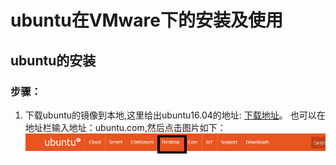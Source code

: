 # ubuntu在VMware下的安装及使用
## ubuntu的安装
### 步骤：
1. 下载ubuntu的镜像到本地,这里给出ubuntu16.04的地址: [下载地址](https://www.ubuntu.com/download/desktop/thank-you?country=CN&version=16.04.2&architecture=amd64)。
也可以在地址栏输入地址：ubuntu.com,然后点击图片如下：
![](./pic/ubuntu/ubuntu03.png)
